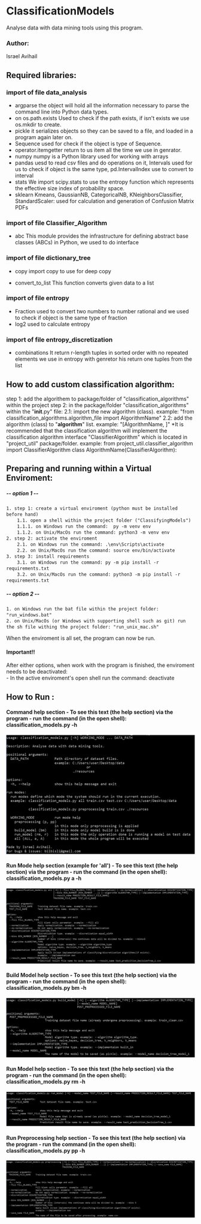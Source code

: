 # ClassificationModels
Analyse data with data mining tools using this program.
### Author:
Israel Avihail	

## Required libraries:
### import of file data_analysis
 - argparse
the object will hold all the information necessary to parse the command line into Python data types.
 - on
os.path.exists Used to check if the path exists, if isn't exists we use os.mkdir to create.
 - pickle
it serializes objects so they can be saved to a file, and loaded in a program again later on.
 - Sequence
used for check if the object is type of Sequence.
 - operator.itemgetter
return to us item all the time we use in genrator.
 - numpy
numpy is a Python library used for working with arrays
- pandas
uesd to read csv files and do operations on it, Intervals used for us to check if object is the same type, pd.IntervalIndex use to convert to interval
 - stats
We import scipy.stats to use the entropy function which represents the effective size index of probability space.
 - sklearn
Kmeans, GaussianNB, CategoricalNB, KNeighborsClassifier, StandardScaler:  used for calculation and generation of Confusion Matrix PDFs
### import of file Classifier_Algorithm
 - abc
This module provides the infrastructure for defining abstract base classes (ABCs) in Python, we used to do interface

### import of file dictionary_tree

 - copy
import copy to use for deep copy

 - convert_to_list
This function converts given data to a list

### import of file entropy

 - Fraction
used to convert two numbers to number rational and we used to check if object is the same type of fraction
 - log2
used to calculate entropy

### import of file entropy_discretization

- combinations
It return r-length tuples in sorted order with no repeated elements we use in entropy with genretor his return one tuples from the list

## How to add custom classification algorithm:
step 1: add the algorithem to package/folder of "classification_algorithms" within the project
step 2: in the package/folder "classification_algorithms" within the "__init__.py" file:
	 2.1: import the new algorithm (class). example: "from classification_algorithms.algorithm_file import AlgorithmName"
	 2.2: add the algorithm (class) to "__algorithm__" list. example: "[AlgorithmName, <existing algorithms...>]"
*It is recommended that the classification algorithm will implement the classification algorithm interface "ClassifierAlgorithm" which is located in "project_util" package/folder.
example: 
	from project_util.classifier_algorithm import ClassifierAlgorithm
	class AlgorithmName(ClassifierAlgorithm):
  
## Preparing and running within a Virtual Enviroment:

##### -- option 1 --
	1. step 1: create a virtual enviroment (python must be installed before hand)
		1.1. open a shell within the project folder ("ClassifyingModels")
		1.1.1. on Windows run the command:  py -m venv env
		1.1.2. on Unix/MacOs run the command: python3 -m venv env
	2. step 2: activate the enviroment
		2.1. on Windows run the command: .\env\Scripts\activate
		2.2. on Unix/MacOs run the command: source env/bin/activate
	3. step 3: install requirements
		3.1. on Windows run the command: py -m pip install -r requirements.txt
		3.2. on Unix/MacOs run the command: python3 -m pip install -r requirements.txt
	
##### -- option 2 --
	1. on Windows run the bat file within the project folder: "run_windows.bat"
	2. on Unix/MacOs (or Windows with supporting shell such as git) run the sh file withing the project folder: "run_unix_mac.sh"

When the enviroment is all set, the program can now be run.

#### Important!!
After either options, when work with the program is finished, the enviroment needs to be deactivated:</br>
	- In the active enviroment's open shell run the command: deactivate
	
## How to Run :
#### Command help section - To see this text (the help section) via the program  - run the command (in the open shell):<br/> classification_models.py -h

![Command help screenshot](readme_images/command_help.png)

#### Run Mode help section (example for 'all') - To see this text (the help section) via the program - run the command (in the open shell): classification_models.py a -h

![Run Mode help screenshot](readme_images/run_all_mode_help.png)

#### Build Model help section - To see this text (the help section) via the program - run the command (in the open shell):<br/> classification_models.py bm -h

![Build Model help screenshot](readme_images/build_model_help.png)

#### Run Model help section - To see this text (the help section) via the program - run the command (in the open shell):<br/> classification_models.py rm -h

![Run Model help screenshot](readme_images/run_model_help.png)

#### Run Preprocessing help section - To see this text (the help section) via the program - run the command (in the open shell):<br/> classification_models.py pp -h

![Run Model help screenshot](readme_images/preprocessing_help.png)
